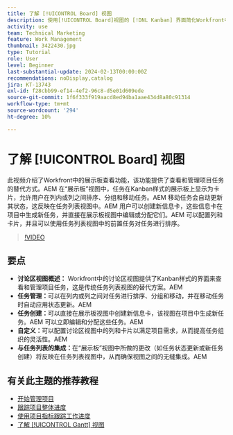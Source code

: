 ```yaml
---
title: 了解 [!UICONTROL Board] 视图
description: 使用[!UICONTROL Board]视图的 [!DNL Kanban] 界面简化Workfront中的任务管理，提供任务排序、创建、自定义以及与任务列表视图的无缝集成，以实现高效的项目组织。
activity: use
team: Technical Marketing
feature: Work Management
thumbnail: 3422430.jpg
type: Tutorial
role: User
level: Beginner
last-substantial-update: 2024-02-13T00:00:00Z
recommendations: noDisplay,catalog
jira: KT-13743
exl-id: f28cbb99-ef14-4ef2-96c8-d5e01d609ede
source-git-commit: 1f6f333f919aacd8ed94ba1aae434d8a80c91314
workflow-type: tm+mt
source-wordcount: '294'
ht-degree: 10%

---
```


# 了解 [!UICONTROL Board] 视图

此视频介绍了Workfront中的展示板查看功能，该功能提供了查看和管理项目任务的替代方式。&#x200B;AEM 在“展示板”视图中，任务在Kanban样式的展示板上显示为卡片，允许用户在列内或列之间排序、分组和移动任务。&#x200B;AEM 移动任务会自动更新其状态，这反映在任务列表视图中。&#x200B;AEM 用户可以创建新信息卡，这些信息卡在项目中生成新任务，并直接在展示板视图中编辑或分配它们。&#x200B;AEM 可以配置列和卡片，并且可以使用任务列表视图中的前置任务对任务进行排序。

>[!VIDEO](https://video.tv.adobe.com/v/3423274/?quality=12&learn=on&enablevpops&captions=chi_hans)

## 要点

* **讨论区视图概述：** Workfront中的讨论区视图提供了Kanban样式的界面来查看和管理项目任务，这是传统任务列表视图的替代方案。&#x200B;AEM
* **任务管理：**&#x200B;可以在列内或列之间对任务进行排序、分组和移动，并在移动任务时自动应用状态更新。&#x200B;AEM
* **任务创建：**&#x200B;可以直接在展示板视图中创建新信息卡，该视图在项目中生成新任务。&#x200B;AEM 可以立即编辑和分配这些任务。&#x200B;AEM
* **自定义：**&#x200B;可以配置讨论区视图中的列和卡片以满足项目需求，从而提高任务组织的灵活性。&#x200B;AEM
* **与任务列表的集成：**&#x200B;在“展示板”视图中所做的更改（如任务状态更新或新任务创建）将反映在任务列表视图中，从而确保视图之间的无缝集成。&#x200B;AEM


## 有关此主题的推荐教程

* [开始管理项目](/help/manage-work/projects/getting-started-manage-a-project.md)
* [跟踪项目整体进度](/help/manage-work/projects/track-overall-project-progress.md)
* [使用项目指标跟踪工作进度](/help/manage-work/projects/track-work-progress-with-project-metrics.md)
* [了解 [!UICONTROL Gantt] 视图](/help/manage-work/projects/understand-the-gantt-view.md)
